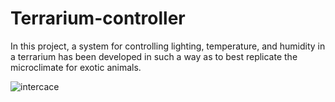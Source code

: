 # Terrarium-controller
 In this project, a system for controlling lighting, temperature, and humidity in a terrarium has been developed in such a way as to best replicate the microclimate for exotic animals.
 
![intercace](https://github.com/piotr-witkowski99/Terrarium-controller/assets/82412485/ccc7e0bf-9b40-4130-9c63-61ca8352443a)
